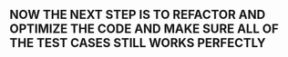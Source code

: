 ## NOW THE NEXT STEP IS TO REFACTOR AND OPTIMIZE THE CODE AND MAKE SURE ALL OF THE TEST CASES STILL WORKS PERFECTLY
